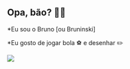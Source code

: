 ## Opa, bão? 🤠🤙

*Eu sou o Bruno [ou Bruninski] 

*Eu gosto de jogar bola ⚽ e desenhar ✏️  

![](https://media1.tenor.com/m/gAcGSG9176QAAAAC/dora-the-explorer-bald.gif)
